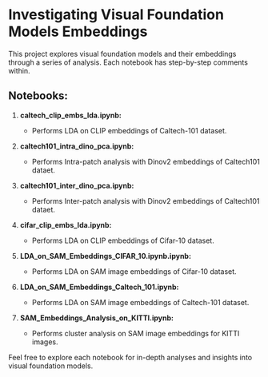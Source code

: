 # Investigating Visual Foundation Models Embeddings

This project explores visual foundation models and their embeddings through a series of analysis. Each notebook has step-by-step comments within.

## Notebooks:

1. **caltech_clip_embs_lda.ipynb:**
   - Performs LDA on CLIP embeddings of Caltech-101 dataset.

2. **caltech101_intra_dino_pca.ipynb:**
   - Performs Intra-patch analysis with Dinov2 embeddings of Caltech101 dataet.

3. **caltech101_inter_dino_pca.ipynb:**
   - Performs Inter-patch analysis with Dinov2 embeddings of Caltech101 dataet.

4. **cifar_clip_embs_lda.ipynb:**
   - Performs LDA on CLIP embeddings of Cifar-10 dataset.

5. **LDA_on_SAM_Embeddings_CIFAR_10.ipynb.ipynb:**
   - Performs LDA on SAM image embeddings of Cifar-10 dataset.

6. **LDA_on_SAM_Embeddings_Caltech_101.ipynb:**
   - Performs LDA on SAM image embeddings of Caltech-101 dataset.

7. **SAM_Embeddings_Analysis_on_KITTI.ipynb:**
   - Performs cluster analysis on SAM image embeddings for KITTI images. 

Feel free to explore each notebook for in-depth analyses and insights into visual foundation models.
